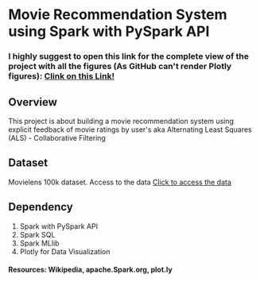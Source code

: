 # Movie Recommendation System using Spark with PySpark API

### I highly suggest to open this link for the complete view of the project with all the figures (As GitHub can't render Plotly figures): <a href="https://nbviewer.jupyter.org/github/Atik1608/Movie-Recommendation-System/blob/master/Movie%20Recommendation%20System.ipynb"> Clink on this Link!</a>

## Overview

This project is about building a movie recommendation system using explicit feedback of movie ratings by user's aka Alternating Least Squares (ALS) - Collaborative Filtering

## Dataset

Movielens 100k dataset. Access to the data <a href="https://grouplens.org/datasets/movielens/">Click to access the data </a>

## Dependency

1. Spark with PySpark API
2. Spark SQL
3. Spark MLlib
4. Plotly for Data Visualization

#### Resources: Wikipedia, apache.Spark.org, plot.ly
